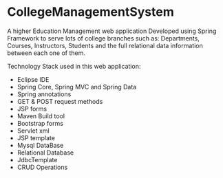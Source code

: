 # CollegeManagementSystem

A higher Education Management web application Developed using Spring Framework to serve lots of college branches such as: Departments, Courses, Instructors, Students and the full relational data information between each one of them. 

Technology Stack used in this web application:
- Eclipse IDE
- Spring Core, Spring MVC and Spring Data
- Spring annotations
- GET & POST request methods
- JSP forms
- Maven Build tool
- Bootstrap forms
- Servlet xml
- JSP template
- Mysql DataBase
- Relational Database
- JdbcTemplate
- CRUD Operations
